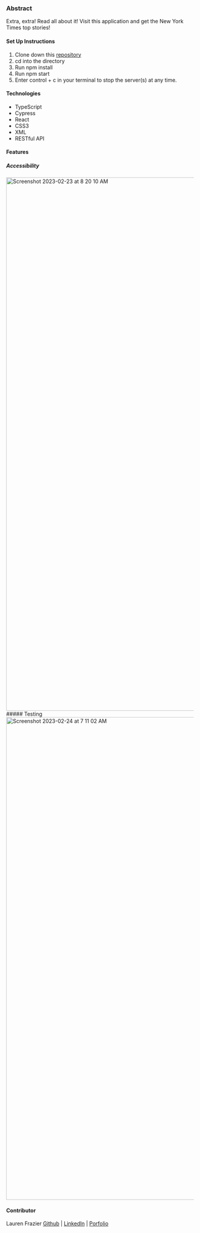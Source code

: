 ### Abstract
Extra, extra! Read all about it! Visit this application and get the New York Times top stories! 

#### Set Up Instructions
1. Clone down this [repository](https://github.com/FrazierLE/ny-take-home) 
1. cd into the directory
1. Run npm install
1. Run npm start
1. Enter control + c in your terminal to stop the server(s) at any time.

#### Technologies
* TypeScript
* Cypress
* React
* CSS3
* XML
* RESTful API

#### Features
##### Accessibility
<img width="1432" alt="Screenshot 2023-02-23 at 8 20 10 AM" src="https://user-images.githubusercontent.com/108101979/221198229-cc6a646a-5868-4704-b0cb-e8fc16a93c41.png">
##### Testing
<img width="1296" alt="Screenshot 2023-02-24 at 7 11 02 AM" src="https://user-images.githubusercontent.com/108101979/221199691-1a81fee5-b81e-478d-a515-22f55e370b2a.png">

#### Contributor
Lauren Frazier [Github](https://github.com/FrazierLE) | [LinkedIn](https://www.linkedin.com/in/lauren-frazier-745053188/) | [Porfolio](https://portfolio-frazierle.vercel.app/)

